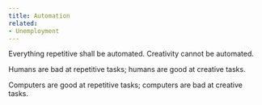 ```yaml
---
title: Automation
related:
- Unemployment
---
```


Everything repetitive shall be automated.
Creativity cannot be automated.

Humans are bad at repetitive tasks; humans are good at creative tasks.

Computers are good at repetitive tasks; computers are bad at creative tasks.

